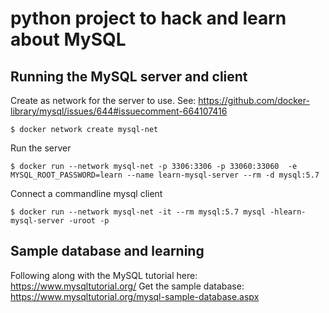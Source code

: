 # python project to hack and learn about MySQL

## Running the MySQL server and client

Create as network for the server to use. See: https://github.com/docker-library/mysql/issues/644#issuecomment-664107416 

    $ docker network create mysql-net

Run the server 

    $ docker run --network mysql-net -p 3306:3306 -p 33060:33060  -e MYSQL_ROOT_PASSWORD=learn --name learn-mysql-server --rm -d mysql:5.7

Connect a commandline mysql client 

    $ docker run --network mysql-net -it --rm mysql:5.7 mysql -hlearn-mysql-server -uroot -p

## Sample database and learning

Following along with the MySQL tutorial here: https://www.mysqltutorial.org/
Get the sample database: https://www.mysqltutorial.org/mysql-sample-database.aspx
